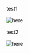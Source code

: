 test1

![here](https://github.com/xdr940/MatlabWorkSpace/raw/master/HierarchicalClustering/output1.jpg)

test2 

![here](https://github.com/xdr940/MatlabWorkSpace/raw/master/HierarchicalClustering/output2.jpg)


